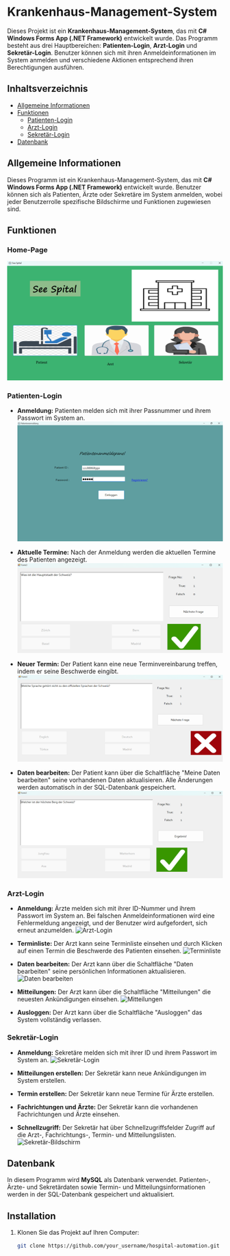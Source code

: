# Krankenhaus-Management-System

Dieses Projekt ist ein **Krankenhaus-Management-System**, das mit **C# Windows Forms App (.NET Framework)** entwickelt wurde. Das Programm besteht aus drei Hauptbereichen: **Patienten-Login**, **Arzt-Login** und **Sekretär-Login**. Benutzer können sich mit ihren Anmeldeinformationen im System anmelden und verschiedene Aktionen entsprechend ihren Berechtigungen ausführen.

## Inhaltsverzeichnis
- [Allgemeine Informationen](#allgemeine-informationen)
- [Funktionen](#funktionen)
  - [Patienten-Login](#patienten-login)
  - [Arzt-Login](#arzt-login)
  - [Sekretär-Login](#sekretär-login)
- [Datenbank](#datenbank)

## Allgemeine Informationen

Dieses Programm ist ein Krankenhaus-Management-System, das mit **C# Windows Forms App (.NET Framework)** entwickelt wurde. Benutzer können sich als Patienten, Ärzte oder Sekretäre im System anmelden, wobei jeder Benutzerrolle spezifische Bildschirme und Funktionen zugewiesen sind.

## Funktionen

### Home-Page
![Home-Login](Images/Screenshot12.png)

### Patienten-Login

- **Anmeldung:** Patienten melden sich mit ihrer Passnummer und ihrem Passwort im System an.
  ![Patienten-Login](Images/Screenshot1.png)
  
- **Aktuelle Termine:** Nach der Anmeldung werden die aktuellen Termine des Patienten angezeigt.
  ![Aktuelle Termine](/Images/Screenshot2.png)
  
- **Neuer Termin:** Der Patient kann eine neue Terminvereinbarung treffen, indem er seine Beschwerde eingibt.
  ![Neuer Termin](/Images/Screenshot3.png)
  
- **Daten bearbeiten:** Der Patient kann über die Schaltfläche "Meine Daten bearbeiten" seine vorhandenen Daten aktualisieren. Alle Änderungen werden automatisch in der SQL-Datenbank gespeichert.
  ![Daten bearbeiten](/Images/Screenshot4.png)

### Arzt-Login

- **Anmeldung:** Ärzte melden sich mit ihrer ID-Nummer und ihrem Passwort im System an. Bei falschen Anmeldeinformationen wird eine Fehlermeldung angezeigt, und der Benutzer wird aufgefordert, sich erneut anzumelden.
  ![Arzt-Login](path_to_your_image)
  
- **Terminliste:** Der Arzt kann seine Terminliste einsehen und durch Klicken auf einen Termin die Beschwerde des Patienten einsehen.
  ![Terminliste](path_to_your_image)
  
- **Daten bearbeiten:** Der Arzt kann über die Schaltfläche "Daten bearbeiten" seine persönlichen Informationen aktualisieren.
  ![Daten bearbeiten](path_to_your_image)
  
- **Mitteilungen:** Der Arzt kann über die Schaltfläche "Mitteilungen" die neuesten Ankündigungen einsehen.
  ![Mitteilungen](path_to_your_image)
  
- **Ausloggen:** Der Arzt kann über die Schaltfläche "Ausloggen" das System vollständig verlassen.

### Sekretär-Login

- **Anmeldung:** Sekretäre melden sich mit ihrer ID und ihrem Passwort im System an.
  ![Sekretär-Login](path_to_your_image)
  
- **Mitteilungen erstellen:** Der Sekretär kann neue Ankündigungen im System erstellen.
  
- **Termin erstellen:** Der Sekretär kann neue Termine für Ärzte erstellen.
  
- **Fachrichtungen und Ärzte:** Der Sekretär kann die vorhandenen Fachrichtungen und Ärzte einsehen.
  
- **Schnellzugriff:** Der Sekretär hat über Schnellzugriffsfelder Zugriff auf die Arzt-, Fachrichtungs-, Termin- und Mitteilungslisten.
  ![Sekretär-Bildschirm](path_to_your_image)

## Datenbank

In diesem Programm wird **MySQL** als Datenbank verwendet. Patienten-, Ärzte- und Sekretärdaten sowie Termin- und Mitteilungsinformationen werden in der SQL-Datenbank gespeichert und aktualisiert.

## Installation

1. Klonen Sie das Projekt auf Ihren Computer:
   ```bash
   git clone https://github.com/your_username/hospital-automation.git
